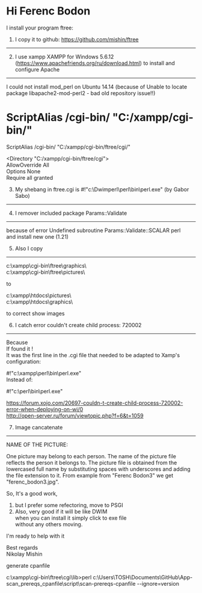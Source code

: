 Hi Ferenc Bodon
========================
 
I install your program ftree:  

1. I copy it to github: https://github.com/mishin/ftree  
------------------------

2. I use xampp XAMPP for Windows 5.6.12 (https://www.apachefriends.org/ru/download.html) to install and configure Apache  
------------------------
I could not install mod_perl on Ubuntu 14.14 (because of Unable to locate package libapache2-mod-perl2 - bad old repository issue!!)
 
<IfModule alias_module>  
  
#  
# ScriptAlias /cgi-bin/ "C:/xampp/cgi-bin/"  
ScriptAlias /cgi-bin/ "C:/xampp/cgi-bin/ftree/cgi/"  
  
</IfModule>  
  
<Directory "C:/xampp/cgi-bin/ftree/cgi">  
AllowOverride All  
Options None  
Require all granted  
</Directory>  
  
   
3. My shebang in ftree.cgi is #!"c:\Dwimperl\perl\bin\perl.exe" (by Gabor Sabo)  
------------------------
4. I remover included package Params::Validate  
------------------------
because of error  Undefined subroutine Params::Validate::SCALAR perl  
and install new one (1.21)  
 
5. Also I copy
------------------------
c:\xampp\cgi-bin\ftree\graphics\  
c:\xampp\cgi-bin\ftree\pictures\  
  
to  
  
c:\xampp\htdocs\pictures\  
c:\xampp\htdocs\graphics\  
  
to correct show images  
  
6. I catch error couldn't create child process: 720002
------------------------
Because   
If found it !  
It was the first line in the .cgi file that needed to be adapted to Xamp's configuration:  
  
#!"c:\xampp\perl\bin\perl.exe"  
Instead of:  
  
#!"c:\perl\bin\perl.exe"  
  
https://forum.xojo.com/20697-couldn-t-create-child-process-720002-error-when-deploying-on-wi/0  
http://open-server.ru/forum/viewtopic.php?f=6&t=1059  
  
7. Image cancatenate
------------------------
NAME OF THE PICTURE:
  
One picture may belong to each person. The name of the picture file reflects the person it belongs to. The picture file is   obtained from the lowercased full name by substituting spaces with underscores and adding the file extension to it. From   example from "Ferenc Bodon3" we get "ferenc_bodon3.jpg".  

  
So, It's a good work,  

1. but I prefer some refectoring, move to PSGI  
2. Also, very good if it will be like DWIM  
when you can install it simply click to exe file  
without any others moving.  
 
I'm ready to help with it  
 
Best regards  
Nikolay Mishin  


generate cpanfile  

c:\xampp\cgi-bin\ftree\cgi\lib>perl c:\Users\TOSH\Documents\GitHub\App-scan_prereqs_cpanfile\script\scan-prereqs-cpanfile --ignore=version

